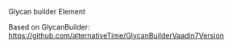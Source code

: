 Glycan builder Element

Based on GlycanBuilder: 
https://github.com/alternativeTime/GlycanBuilderVaadin7Version
